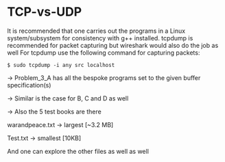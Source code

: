 # TCP-vs-UDP

It is recommended that one carries out the programs in a Linux system/subsystem for consistency
with g++ installed.
tcpdump is recommended for packet capturing but wireshark would also do the job as well
For tcpdump use the following command for capturing packets:

```console
$ sudo tcpdump -i any src localhost
```

-> Problem_3_A has all the bespoke programs set to the given buffer specification(s)

-> Similar is the case for B, C and D as well

-> Also the 5 test books are there

warandpeace.txt -> largest [~3.2 MB]

Test.txt -> smallest [10KB]

And one can explore the other files as well as well
